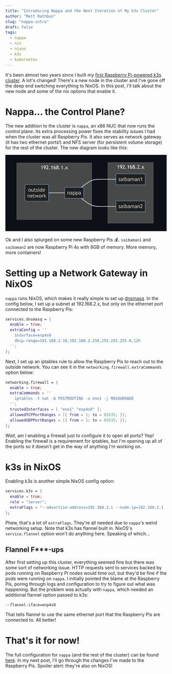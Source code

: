 ```yaml
---
title: "Introducing Nappa and the Next Iteration of My k3s Cluster"
author: "Matt Rathbun"
slug: "nappa-intro"
draft: false
tags:
  - nappa
  - nix
  - nixos
  - k3s
  - kubernetes
---
```


It's been almost two years since I built my [first Raspberry Pi-powered k3s cluster](/posts/rpi-k3s-cluster). A lot's changed! There's a new node in the cluster and I've gone off the deep end switching everything to NixOS. In this post, I'll talk about the new node and some of the nix options that enable it.

<!--more-->

# Nappa... the Control Plane?

The new addition to the cluster is `nappa`, an x86 NUC that now runs the control plane. Its extra processing power fixes the stability issues I had when the cluster was all Raspberry Pis. It also serves as network gateway (it has two ethernet ports!) and NFS server (for persistent volume storage) for the rest of the cluster. The new diagram looks like this:

![nappa cluster network setup](nappa-diagram.png)

Ok and I also splurged on some new Raspberry Pis 💰. `saibaman1` and `saibaman2` are now Raspberry Pi 4s with 8GB of memory. More memory, more containers!

# Setting up a Network Gateway in NixOS

`nappa` runs NixOS, which makes it really simple to set up [dnsmasq](https://thekelleys.org.uk/dnsmasq/doc.html). In the config below, I set up a subnet at 192.168.2.x, but only on the ethernet port connected to the Raspberry Pis:

```nix
services.dnsmasq = {
  enable = true;
  extraConfig = ''
    interface=enp4s0
    dhcp-range=192.168.2.10,192.168.2.250,255.255.255.0,12h
  '';
};
```

Next, I set up an iptables rule to allow the Raspberry Pis to reach out to the outside network. You can see it in the `networking.firewall.extraCommands` option below:

```nix
networking.firewall = {
  enable = true;
  extraCommands = ''
    iptables -t nat -A POSTROUTING -o eno1 -j MASQUERADE
  '';
  trustedInterfaces = [ "eno1" "enp4s0" ];
  allowedTCPPortRanges = [{ from = 1; to = 65535; }];
  allowedUDPPortRanges = [{ from = 1; to = 65535; }];
};
```

*Wait*, am I enabling a firewall just to configure it to open all ports? Yep! Enabling the firewall is a requirement for iptables, but I'm opening up all of the ports so it doesn't get in the way of anything I'm working on.

# k3s in NixOS

Enabling k3s is another simple NixOS config option:

```nix
services.k3s = {
  enable = true;
  role = "server";
  extraFlags = "--advertise-address=192.168.2.1 --node-ip=192.168.2.1 --node-external-ip=192.168.1.4 --flannel-backend=host-gw --flannel-iface=enp4s0";
};
```

Phew, that's a lot of `extraFlags`. They're all needed due to `nappa`'s weird networking setup. Note that k3s has flannel built in. NixOS's `service.flannel` option won't do anything here. Speaking of which...

## Flannel F***-ups

After first setting up this cluster, everything seemed fine but there was some sort of networking issue. HTTP requests sent to services backed by pods running on Raspberry Pi nodes would time out, but they'd be fine if the pods were running on `nappa`. I initially pointed the blame at the Raspberry Pis, poring through logs and configuration to try to figure out what was happening. But the problem was actually with `nappa`, which needed an additional flannel option passed to k3s:

```shell
--flannel-iface=enp4s0
```

That tells flannel to use the same ethernet port that the Raspberry Pis are connected to. All better!

# That's it for now!

The full configuration for `nappa` (and the rest of the cluster) can be found [here](https://github.com/mattbun/nappa-cluster). In my next post, I'll go through the changes I've made to the Raspberry Pis. Spoiler alert: they're also on NixOS!
